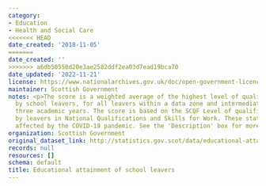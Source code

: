 ```yaml
---
category:
- Education
- Health and Social Care
<<<<<<< HEAD
date_created: '2018-11-05'
=======
date_created: ''
>>>>>>> a6db50550d20e3ae2582ddf2ea03d7ead19bca70
date_updated: '2022-11-21'
license: https://www.nationalarchives.gov.uk/doc/open-government-licence/version/3/
maintainer: Scottish Government
notes: <p>The score is a weighted average of the highest level of qualification achieved
  by school leavers, for all leavers within a data zone and intermediate zone, over
  three academic years. The score is based on the SCQF Level of qualifications gained
  by leavers in National Qualifications and Skills for Work. These statistics are
  affected by the COVID-19 pandemic. See the 'Description' box for more information.</p>
organization: Scottish Government
original_dataset_link: http://statistics.gov.scot/data/educational-attainment-of-school-leavers
records: null
resources: []
schema: default
title: Educational attainment of school leavers
---
```

